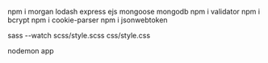 npm i morgan lodash express ejs mongoose mongodb 
npm i validator 
npm i bcrypt
npm i cookie-parser
npm i jsonwebtoken

sass --watch scss/style.scss css/style.css

nodemon app